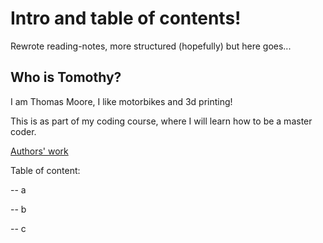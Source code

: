 # Intro and table of contents!
Rewrote reading-notes, more structured (hopefully) but here goes...

## Who is Tomothy?

I am Thomas Moore, I like motorbikes and 3d printing! 

This is as part of my coding course, where I will learn how to be a master coder.


[Authors' work](https://github.com/Rookie2556)

Table of content:

-- a 

-- b 

-- c
